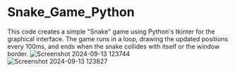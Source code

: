 # Snake_Game_Python
This code creates a simple "Snake" game using Python's tkinter for the graphical interface. The game runs in a loop, drawing the updated positions every 100ms, and ends when the snake collides with itself or the window border.
![Screenshot 2024-09-13 123744](https://github.com/user-attachments/assets/aaa610af-4364-4fa8-af62-73858571c75a)
![Screenshot 2024-09-13 123827](https://github.com/user-attachments/assets/f9e0794f-1392-4d26-96bb-3f0ca4ee8231)

